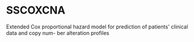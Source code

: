 # SSCOXCNA
 Extended Cox proportional hazard model for prediction of patients' clinical data and copy num- ber alteration profiles
